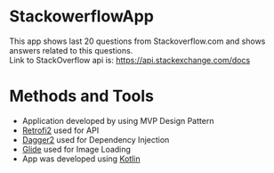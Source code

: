 # StackowerflowApp
This app shows last 20 questions from Stackoverflow.com and shows answers related to this questions.  
Link to StackOverflow api is: https://api.stackexchange.com/docs  
# Methods and Tools
 - Application developed by using MVP Design Pattern  
 - [Retrofi2](https://square.github.io/retrofit/) used for API  
 - [Dagger2](https://github.com/google/dagger) used for Dependency Injection  
 - [Glide](https://bumptech.github.io/glide/) used for Image Loading  
 - App was developed using [Kotlin](https://kotlinlang.org/)  
